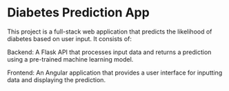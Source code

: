 # Diabetes Prediction App

This project is a full-stack web application that predicts the likelihood of diabetes based on user input. It consists of:

Backend: A Flask API that processes input data and returns a prediction using a pre-trained machine learning model.

Frontend: An Angular application that provides a user interface for inputting data and displaying the prediction.
